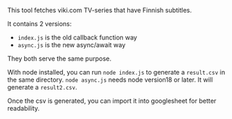 This tool fetches viki.com TV-series that have Finnish subtitles.

It contains 2 versions:

- `index.js` is the old callback function way
- `async.js` is the new async/await way

They both serve the same purpose.

With node installed, you can run `node index.js` to generate a `result.csv` in the same directory.
`node async.js` needs node version18 or later. It will generate a `result2.csv`.

Once the csv is generated, you can import it into googlesheet for better readability.